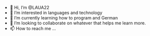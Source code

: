 - 👋 Hi, I’m @LAUA22
- 👀 I’m interested in languages and technology
- 🌱 I’m currently learning how to program and German
- 💞️ I’m looking to collaborate on whatever that helps me learn more.
- 📫 How to reach me ...

<!---
LAUA22/LAUA22 is a ✨ special ✨ repository because its `README.md` (this file) appears on your GitHub profile.
You can click the Preview link to take a look at your changes.
--->
